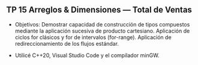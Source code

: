 ## TP 15 Arreglos & Dimensiones — Total de Ventas 

* Objetivos: Demostrar capacidad de construcción de tipos compuestos mediante la aplicación sucesiva de producto cartesiano.
             Aplicación de ciclos for clásicos y for de intervalos (for-range).
             Aplicación de redireccionamiento de los flujos estándar.

* Utilicé C++20, Visual Studio Code y el compilador minGW.
